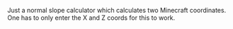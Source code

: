 Just a normal slope calculator which calculates two Minecraft coordinates. One has to only enter the X and Z coords for this to work. 
